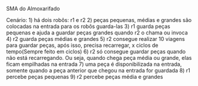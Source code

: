 SMA do Almoxarifado
 
Cenário:
    1) há dois robôs: r1 e r2
    2) peças pequenas, médias e grandes são colocadas na entrada para os robôs guarda-las
    3) r1 guarda peças pequenas e ajuda a guardar peças grandes quando r2 o chama ou invoca
    4) r2 guarda peças médias e grandes
    5) r2 consegue realizar 10 viagens para guardar peças, após isso, precisa recarregar, x ciclos de tempo(Sempre feito em ciclos)
    6) r2 só consegue guardar peças quando não está recarregando. Ou seja, quando chega peça média ou grande, elas ficam empilhadas na entrada
    7) uma peça é disponibilizada na entrada, somente quando a peça anterior que chegou na entrada for guardada
    8) r1 percebe peças pequenas
    9) r2 percebe peças média e grandes